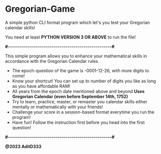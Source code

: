 # Gregorian-Game
A simple python CLI format program which let's you test your Gregorian calendar skills!

You need at least **PYTHON VERSION 3 OR ABOVE** to run the file!

**#----------------------------------------------------#**


This simple program allows you to enhance your mathematical skills in accordance with the Gregorian Calendar rules.

- The epoch-question of the game is -0001-12-26, with more digits to come!
- Know your shortcut! You can set up to number of digits you like as long as you have affordable RAM!
- All years from the epoch date mentioned above and beyond **Uses Gregorian Calendar (even before September 14th, 1752)**
- Try to learn, practice, master, or remaster you calendar skills either mentally or mathematically with your friends!
- Challenge your score in a session-based format everytime you run the program!
- Have fun! Follow the instruction first before you head into the first question!


 **#----------------------------------------------------#**
 
 
 **@2023 AditD333**

